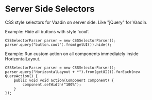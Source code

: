Server Side Selectors
=====================

CSS style selectors for Vaadin on server side. Like "jQuery" for Vaadin.

Example: Hide all buttons with style 'cool'.
```
CSSSelectorParser parser = new CSSSelectorParser();
parser.query("button.cool").from(getUI()).hide();
```

Example: Run custom action on all components immediately inside HorizontalLayout.
```
CSSSelectorParser parser = new CSSSelectorParser();
parser.query("HorizontalLayout + *").from(getUI()).forEach(new QueryAction() {
	public void void action(Component component) {
		component.setWidth("100%");
	}
});
```
